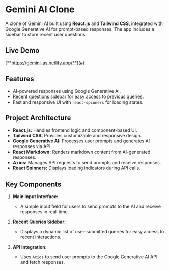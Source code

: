 # Gemini AI Clone

A clone of Gemini AI built using **React.js** and **Tailwind CSS**, integrated with Google Generative AI for prompt-based responses. The app includes a sidebar to store recent user questions.

## Live Demo
[**https://gemini-as.netlify.app/**](#)

## Features
- AI-powered responses using Google Generative AI.
- Recent questions sidebar for easy access to previous queries.
- Fast and responsive UI with `react-spinners` for loading states.

## Project Architecture
- **React.js:** Handles frontend logic and component-based UI.
- **Tailwind CSS:** Provides customizable and responsive design.
- **Google Generative AI:** Processes user prompts and generates AI responses via API.
- **React Markdown:** Renders markdown content from AI-generated responses.
- **Axios:** Manages API requests to send prompts and receive responses.
- **React Spinners:** Displays loading indicators during API calls.

## Key Components
1. **Main Input Interface:**
   - A simple input field for users to send prompts to the AI and receive responses in real-time.

2. **Recent Queries Sidebar:**
   - Displays a dynamic list of user-submitted queries for easy access to recent interactions.

3. **API Integration:**
   - Uses `Axios` to send user prompts to the Google Generative AI API and fetch responses.
